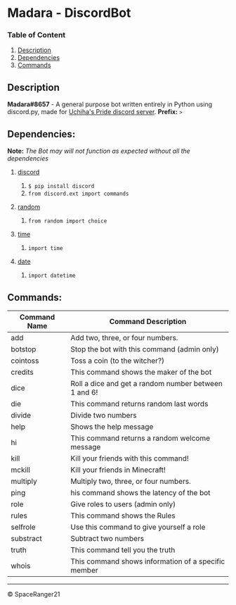 # Madara - DiscordBot

### Table of Content
1. [Description](#description)
1. [Dependencies](#dependencies)
1. [Commands](#commands)

## Description
**Madara#8657** - A general purpose bot written entirely in Python using discord.py, made for [Uchiha's Pride discord server](https://discord.com/invite/7rNeQem4kC). **Prefix:** `>`

## Dependencies:

**Note:** *The Bot may will not function as expected without all the dependencies*
 
1. [discord](https://github.com/Rapptz/discord.py)
    1. `$ pip install discord`
    1. `from discord.ext import commands`
    
1. [random](https://docs.python.org/3/library/random.html)
    1. `from random import choice`
    
1. [time](https://docs.python.org/3/library/time.html)
    1. `import time`
    
1. [date](https://docs.python.org/3/library/datetime.html)
    1. `import datetime`
    
## Commands:

| Command Name | Command Description                                     |
|--------------|---------------------------------------------------------|
| add          | Add two, three, or four numbers.                        |
| botstop      | Stop the bot with this command (admin only)  |
| cointoss     | Toss a coin (to the witcher?)                           |
| credits      | This command shows the maker of the bot                 |
| dice         | Roll a dice and get a random number between 1 and 6!    |
| die          | This command returns random last words                  |
| divide       | Divide two numbers                                      |
| help         | Shows the help message                                  |
| hi           | This command returns a random welcome message           |
| kill         | Kill your friends with this command!                    |
| mckill       | Kill your friends in Minecraft!                         |
| multiply     | Multiply two, three, or four numbers.                   |
| ping         | his command shows the latency of the bot                |
| role         | Give roles to users (admin only)
| rules        | This command shows the Rules                            |
| selfrole     | Use this command to give yourself a role
| substract    | Subtract two numbers                                    |
| truth        | This command tell you the truth                         |
| whois        | This command shows information of a specific member     |

___
© SpaceRanger21